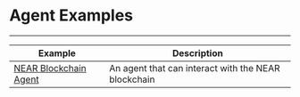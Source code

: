# Agent Examples
---

| Example | Description |
| --- | --- |
| [NEAR Blockchain Agent](near-blockhain-agent.md) | An agent that can interact with the NEAR blockchain |
